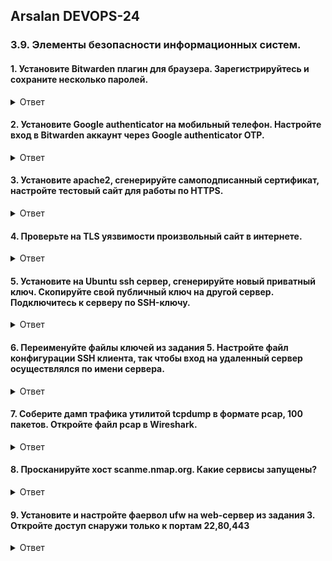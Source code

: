 ## Arsalan DEVOPS-24

### 3.9. Элементы безопасности информационных систем.

#### 1. Установите Bitwarden плагин для браузера. Зарегистрируйтесь и сохраните несколько паролей.

<details>
<summary>Ответ</summary>

![](dir39/3.9.1.png)
</details>

#### 2. Установите Google authenticator на мобильный телефон. Настройте вход в Bitwarden аккаунт через Google authenticator OTP.

<details>
<summary>Ответ</summary>

![](dir39/3.9.2.png)
</details>

#### 3. Установите apache2, сгенерируйте самоподписанный сертификат, настройте тестовый сайт для работы по HTTPS.
<details>
<summary>Ответ</summary>

`В место apache2 использовал nginx.`

![](dir39/3.9.3_1.png)
![](dir39/3.9.3_2.png)
![](dir39/3.9.3_3.png)

</details>

#### 4. Проверьте на TLS уязвимости произвольный сайт в интернете.

<details>
<summary>Ответ</summary>


</details>

#### 5. Установите на Ubuntu ssh сервер, сгенерируйте новый приватный ключ. Скопируйте свой публичный ключ на другой сервер. Подключитесь к серверу по SSH-ключу.

<details>
<summary>Ответ</summary>

</details>

#### 6. Переименуйте файлы ключей из задания 5. Настройте файл конфигурации SSH клиента, так чтобы вход на удаленный сервер осуществлялся по имени сервера.

<details>
<summary>Ответ</summary>

</details>

#### 7. Соберите дамп трафика утилитой tcpdump в формате pcap, 100 пакетов. Откройте файл pcap в Wireshark.

<details>
<summary>Ответ</summary>

</details>

#### 8. Просканируйте хост scanme.nmap.org. Какие сервисы запущены?

<details>
<summary>Ответ</summary>


</details>

#### 9. Установите и настройте фаервол ufw на web-сервер из задания 3. Откройте доступ снаружи только к портам 22,80,443

<details>
<summary>Ответ</summary>

</details>